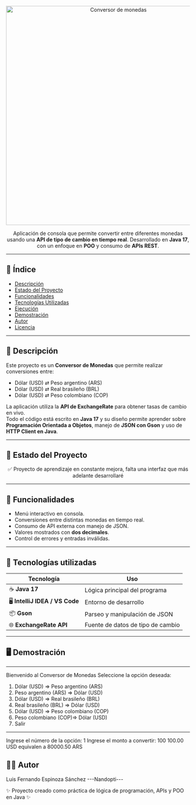 
<p align="center">
  <img src="https://github.com/user-attachments/assets/d17088d1-e197-4007-8bbd-a30df54e04de" 
       alt="Conversor de monedas" 
       width="600">
</p>

<p align="center">
Aplicación de consola que permite convertir entre diferentes monedas usando una <b>API de tipo de cambio en tiempo real</b>.  
Desarrollado en <b>Java 17</b>, con un enfoque en <b>POO</b> y consumo de <b>APIs REST</b>.
</p>

---

## 📌 Índice
- [Descripción](#-descripción)
- [Estado del Proyecto](#-estado-del-proyecto)
- [Funcionalidades](#-funcionalidades)
- [Tecnologías Utilizadas](#-tecnologías-utilizadas)
- [Ejecución](#️-ejecución)
- [Demostración](#-demostración)
- [Autor](#-autor)
- [Licencia](#-licencia)

---

## 📖 Descripción
Este proyecto es un **Conversor de Monedas** que permite realizar conversiones entre:  
- Dólar (USD) ⇄ Peso argentino (ARS)  
- Dólar (USD) ⇄ Real brasileño (BRL)  
- Dólar (USD) ⇄ Peso colombiano (COP)  

La aplicación utiliza la **API de ExchangeRate** para obtener tasas de cambio en vivo.  
Todo el código está escrito en **Java 17** y su diseño permite aprender sobre **Programación Orientada a Objetos**, manejo de **JSON con Gson** y uso de **HTTP Client en Java**.

---

## 🚧 Estado del Proyecto
<p align="center">✅ Proyecto de aprendizaje en constante mejora, falta una interfaz que más adelante desarrollaré</p>

---

## 🔨 Funcionalidades  
- Menú interactivo en consola.  
- Conversiones entre distintas monedas en tiempo real.  
- Consumo de API externa con manejo de JSON.  
- Valores mostrados con **dos decimales**.  
- Control de errores y entradas inválidas.  

---

## 🚀 Tecnologías utilizadas  

| Tecnología               | Uso                                    |
|---------------------------|----------------------------------------|
| ☕ **Java 17**            | Lógica principal del programa           |
| 🖥️ **IntelliJ IDEA / VS Code** | Entorno de desarrollo         |
| 📦 **Gson**               | Parseo y manipulación de JSON          |
| 🌐 **ExchangeRate API**   | Fuente de datos de tipo de cambio       |

---



## 🖥️ Demostración

************************************   
Bienvenido al Conversor de Monedas
Seleccione la opción deseada:

1) Dólar (USD)          => Peso argentino (ARS)
2) Peso argentino (ARS) => Dólar (USD)
3) Dólar (USD)          => Real brasileño (BRL)
4) Real brasileño (BRL) => Dólar (USD)
5) Dólar (USD)          => Peso colombiano (COP)
6) Peso colombiano (COP)=> Dólar (USD)
7) Salir
************************************

Ingrese el número de la opción: 1
Ingrese el monto a convertir: 100
100.00 USD equivalen a 80000.50 ARS


## 👨‍💻 Autor

Luis Fernando Espinoza Sánchez  ---Nandopti---

✨ Proyecto creado como práctica de lógica de programación, APIs y POO en Java ✨
